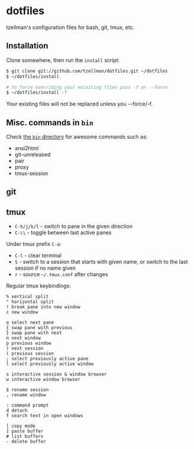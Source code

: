 # dotfiles

tzellman's configuration files for bash, git, tmux, etc.

## Installation

Clone somewhere, then run the `install` script:

```sh
$ git clone git://github.com/tzellman/dotfiles.git ~/dotfiles
$ ~/dotfiles/install

# to force overriding your exisiting files pass -f or --force
$ ~/dotfiles/install -f 
```

Your existing files will not be replaced unless you --force/-f.

## Misc. commands in `bin`

Check [the `bin` directory](https://github.com/tzellman/dotfiles/tree/master/bin) for awesome commands such as:

- ansi2html
- git-unreleased
- pair
- proxy
- tmux-session

## git


## tmux

- `C-h/j/k/l` - switch to pane in the given direction
- `C-\\` - toggle between last active panes

Under tmux prefix `C-a`:

- `C-l` - clear terminal
- `S` - switch to a session that starts with given name, or switch to the last
  session if no name given
- `r` - source `~/.tmux.conf` after changes

Regular tmux keybindings:

    % vertical split
    " horizontal split
    ! break pane into new window
    c new window

    o select next pane
    { swap pane with previous
    } swap pane with next
    n next window
    p previous window
    ) next session
    ( previous session
    ; select previously active pane
    l select previously active window

    s interactive session & window browser
    w interactive window browser

    $ rename session
    , rename window

    : command prompt
    d detach
    f search text in open windows

    [ copy mode
    ] paste buffer
    # list buffers
    - delete buffer

